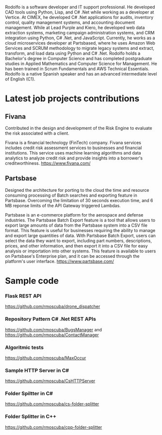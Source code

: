 
Rodolfo is a software developer and IT support professional. He developed CAD tools using Python, Lisp, and C# .Net while working as a developer at Vertice. At CIMEX, he developed C# .Net applications for audits, inventory control, quality management systems, and accounting document management. While at Lead Purple and Kiero, he developed web data extraction systems, marketing campaign administration systems, and CRM integration using Python, C# .Net, and JavaScript. Currently, he works as a cloud microservices developer at Partsbased, where he uses Amazon Web Services and SCRUM methodology to migrate legacy systems and extract, transform, and load data using Python and C# .Net. Rodolfo holds a Bachelor's degree in Computer Science and has completed postgraduate studies in Applied Mathematics and Computer Science for Management. He has been trained in Scrum Fundamentals and AWS Technical Essentials. Rodolfo is a native Spanish speaker and has an advanced intermediate level of English (C1).

# Latest job projects contributions

## Fivana
Contributed in the design and development of the Risk Engine to evaluate the risk associated with a client.  

Fivana is a financial technology (FinTech) company. Fivana services includes credit risk assessment services to businesses and financial institutions. This service uses machine learning algorithms and data analytics to analyze credit risk and provide insights into a borrower's creditworthiness.
https://www.fivana.com/

## Partsbase
Designed the architecture for porting to the cloud the time and resource consuming processing of Batch searches and exporting feature in Partsbase. Overcoming the limitation of 30 seconds execution time, and 6 MB reponse limits of the API Gateway triggered Lambdas.

Partsbase is an e-commerce platform for the aerospace and defense industries. The Partsbase Batch Export feature is a tool that allows users to export large amounts of data from the Partsbase system into a CSV file format. This feature is useful for businesses requiring the ability to manage and export large quantities of data. With Partsbase Batch Export, users can select the data they want to export, including part numbers, descriptions, prices, and other information, and then export it into a CSV file for easy analysis or importation into other systems. This feature is available to users on Partsbase's Enterprise plan, and it can be accessed through the platform's user interface.
https://www.partsbase.com/

# Sample code

### Flask REST API
https://github.com/rmoscuba/drone_dispatcher

### Repository Pattern C# .Net REST APIs
https://github.com/rmoscuba/BugsManager
and
https://github.com/rmoscuba/ContactManager

### Algoritmic tests
https://github.com/rmoscuba/MaxOccur

### Sample HTTP Server in C#
https://github.com/rmoscuba/CsHTTPServer

### Folder Spiltter in C#
https://github.com/rmoscuba/cs-folder-splitter
### Folder Splitter in C++
https://github.com/rmoscuba/cpp-folder-splitter
